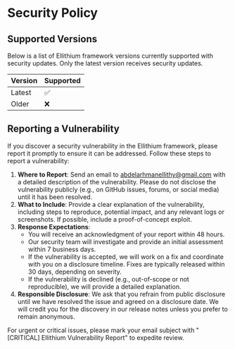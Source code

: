 # Security Policy

## Supported Versions

Below is a list of Ellithium framework versions currently supported with security updates. Only the latest version receives security updates.

| Version | Supported          |
| ------- | ------------------ |
| Latest  | :white_check_mark: |
| Older   | :x:                |

## Reporting a Vulnerability

If you discover a security vulnerability in the Ellithium framework, please report it promptly to ensure it can be addressed. Follow these steps to report a vulnerability:

1. **Where to Report**: Send an email to abdelarhmanellithy@gmail.com with a detailed description of the vulnerability. Please do not disclose the vulnerability publicly (e.g., on GitHub issues, forums, or social media) until it has been resolved.
2. **What to Include**: Provide a clear explanation of the vulnerability, including steps to reproduce, potential impact, and any relevant logs or screenshots. If possible, include a proof-of-concept exploit.
3. **Response Expectations**:
   - You will receive an acknowledgment of your report within 48 hours.
   - Our security team will investigate and provide an initial assessment within 7 business days.
   - If the vulnerability is accepted, we will work on a fix and coordinate with you on a disclosure timeline. Fixes are typically released within 30 days, depending on severity.
   - If the vulnerability is declined (e.g., out-of-scope or not reproducible), we will provide a detailed explanation.
4. **Responsible Disclosure**: We ask that you refrain from public disclosure until we have resolved the issue and agreed on a disclosure date. We will credit you for the discovery in our release notes unless you prefer to remain anonymous.

For urgent or critical issues, please mark your email subject with "[CRITICAL] Ellithium Vulnerability Report" to expedite review.
